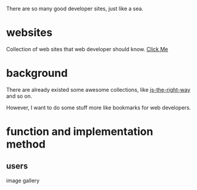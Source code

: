 There are so many good developer sites, just like a sea.

# websites
Collection of web sites that web developer should know. [Click Me](http://gyf1.com/websites)

# background
There are already existed some awesome collections, like [js-the-right-way](http://jstherightway.org/) and so on.

However, I want to do some stuff more like bookmarks for web developers.

# function and implementation method

## users
image gallery
